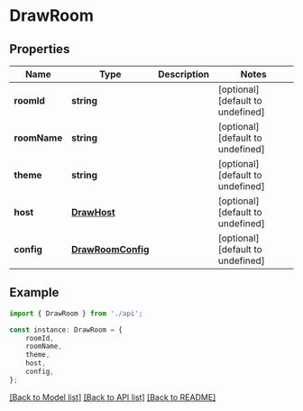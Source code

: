 # DrawRoom


## Properties

Name | Type | Description | Notes
------------ | ------------- | ------------- | -------------
**roomId** | **string** |  | [optional] [default to undefined]
**roomName** | **string** |  | [optional] [default to undefined]
**theme** | **string** |  | [optional] [default to undefined]
**host** | [**DrawHost**](DrawHost.md) |  | [optional] [default to undefined]
**config** | [**DrawRoomConfig**](DrawRoomConfig.md) |  | [optional] [default to undefined]

## Example

```typescript
import { DrawRoom } from './api';

const instance: DrawRoom = {
    roomId,
    roomName,
    theme,
    host,
    config,
};
```

[[Back to Model list]](../README.md#documentation-for-models) [[Back to API list]](../README.md#documentation-for-api-endpoints) [[Back to README]](../README.md)
